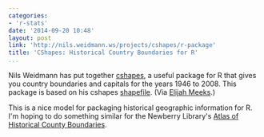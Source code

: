 ```yaml
---
categories:
- 'r-stats'
date: '2014-09-20 10:48'
layout: post
link: 'http://nils.weidmann.ws/projects/cshapes/r-package'
title: 'CShapes: Historical Country Boundaries for R'
...
```


Nils Weidmann has put together [cshapes][], a useful package for R that
gives you country boundaries and capitals for the years 1946 to 2008.
This package is based on his cshapes [shapefile][]. (Via [Elijah
Meeks][].)

This is a nice model for packaging historical geographic information for
R. I'm hoping to do something similar for the Newberry Library's [Atlas
of Historical County Boundaries][].

  [cshapes]: http://nils.weidmann.ws/projects/cshapes/r-package
  [shapefile]: http://nils.weidmann.ws/projects/cshapes
  [Elijah Meeks]: https://twitter.com/Elijah_Meeks/status/513171905549832193
  [Atlas of Historical County Boundaries]: http://publications.newberry.org/ahcbp/index.html
